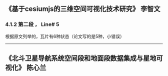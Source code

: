 ## 《基于cesiumjs的三维空间可视化技术研究》  李智文
### 4.1.2  第二段 ， Line# 5
根据原文列举的，瓦片有6种状态（论文写的是5种，小错误）


_____

## 《北斗卫星导航系统空间段和地面段数据集成与星地可视化》  陈心兰

